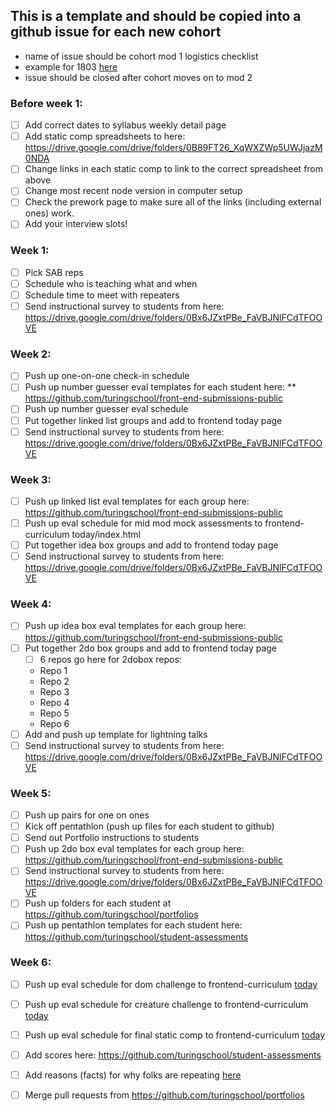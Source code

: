 ## This is a template and should be copied into a github issue for each new cohort
  * name of issue should be cohort mod 1 logistics checklist
  * example for 1803 [here](https://github.com/turingschool/front-end-keys/issues/1)
  * issue should be closed after cohort moves on to mod 2

### Before week 1: 
* [ ] Add correct dates to syllabus weekly detail page
* [ ] Add static comp spreadsheets to here: https://drive.google.com/drive/folders/0B89FT26_XqWXZWp5UWJjazM0NDA
* [ ] Change links in each static comp to link to the correct spreadsheet from above
* [ ] Change most recent node version in computer setup
* [ ] Check the prework page to make sure all of the links (including external ones) work.
* [ ] Add your interview slots!

### Week 1: 
* [ ] Pick SAB reps
* [ ] Schedule who is teaching what and when
* [ ] Schedule time to meet with repeaters
* [ ] Send instructional survey to students from here: https://drive.google.com/drive/folders/0Bx6JZxtPBe_FaVBJNlFCdTFOOVE

### Week 2:
* [ ] Push up one-on-one check-in schedule
* [ ] Push up number guesser eval templates for each student here: ** https://github.com/turingschool/front-end-submissions-public
* [ ] Push up number guesser eval schedule
* [ ] Put together linked list groups and add to frontend today page
* [ ] Send instructional survey to students from here: https://drive.google.com/drive/folders/0Bx6JZxtPBe_FaVBJNlFCdTFOOVE

### Week 3:
* [ ] Push up linked list eval templates for each group here: https://github.com/turingschool/front-end-submissions-public
* [ ] Push up eval schedule for mid mod mock assessments to frontend-curriculum today/index.html
* [ ] Put together idea box groups and add to frontend today page
* [ ] Send instructional survey to students from here: https://drive.google.com/drive/folders/0Bx6JZxtPBe_FaVBJNlFCdTFOOVE

### Week 4:
* [ ] Push up idea box eval templates for each group here: https://github.com/turingschool/front-end-submissions-public
* [ ] Put together 2do box groups and add to frontend today page 
  * [ ] 6 repos go here for 2dobox repos:
  * Repo 1
  * Repo 2
  * Repo 3
  * Repo 4
  * Repo 5
  * Repo 6
* [ ] Add and push up template for lightning talks
* [ ] Send instructional survey to students from here: https://drive.google.com/drive/folders/0Bx6JZxtPBe_FaVBJNlFCdTFOOVE

### Week 5:
* [ ] Push up pairs for one on ones
* [ ] Kick off pentathlon (push up files for each student to github)
* [ ] Send out Portfolio instructions to students 
* [ ] Push up 2do box eval templates for each group here: https://github.com/turingschool/front-end-submissions-public
* [ ] Send instructional survey to students from here: https://drive.google.com/drive/folders/0Bx6JZxtPBe_FaVBJNlFCdTFOOVE
* [ ] Push up folders for each student at https://github.com/turingschool/portfolios
* [ ] Push up pentathlon templates for each student here: https://github.com/turingschool/student-assessments 

### Week 6:
* [ ] Push up eval schedule for dom challenge to frontend-curriculum [today](https://github.com/turingschool/front-end-curriculum/blob/gh-pages/today/index.html)
* [ ] Push up eval schedule for creature challenge to frontend-curriculum [today](https://github.com/turingschool/front-end-curriculum/blob/gh-pages/today/index.html)
* [ ] Push up eval schedule for final static comp to frontend-curriculum [today](https://github.com/turingschool/front-end-curriculum/blob/gh-pages/today/index.html)
* [ ] Add scores here: https://github.com/turingschool/student-assessments
* [ ] Add reasons (facts) for why folks are repeating [here](https://drive.google.com/drive/folders/1BTA5FGXMwCJbFxJawYyDsmQVW5XMzf0P)
* [ ] Merge pull requests from https://github.com/turingschool/portfolios

